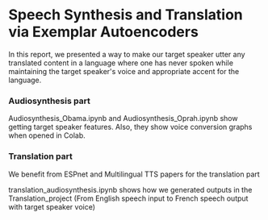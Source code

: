 # Speech Synthesis and Translation via Exemplar Autoencoders
In this report, we presented a way to make our target speaker utter any translated content in a language where one has never spoken while maintaining the target speaker's voice and appropriate accent for the language.

### Audiosynthesis part
Audiosynthesis_Obama.ipynb and Audiosynthesis_Oprah.ipynb show getting target speaker features. Also, they show voice conversion graphs when opened in Colab.

### Translation part
We benefit from ESPnet and Multilingual TTS papers for the translation part

translation_audiosynthesis.ipynb shows how we generated outputs in the Translation_project (From English speech input to French speech output with target speaker voice)
